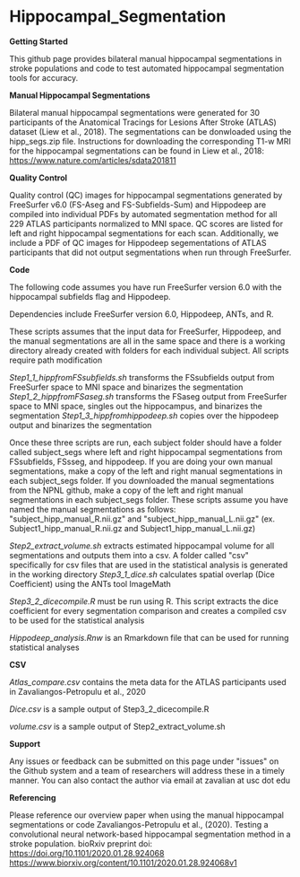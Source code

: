 # Hippocampal_Segmentation

**Getting Started**

This github page provides bilateral manual hippocampal segmentations in stroke populations and code to test automated hippocampal segmentation tools for accuracy.

**Manual Hippocampal Segmentations**

Bilateral manual hippocampal segmentations were generated for 30 participants of the Anatomical Tracings for Lesions After Stroke (ATLAS) dataset (Liew et al., 2018). The segmentations can be donwloaded using the hipp_segs.zip file. Instructions for downloading the corresponding T1-w MRI for the hippocampal segmentations can be found in Liew et al., 2018: https://www.nature.com/articles/sdata201811

**Quality Control**

Quality control (QC) images for hippocampal segmentations generated by FreeSurfer v6.0 (FS-Aseg and FS-Subfields-Sum) and Hippodeep are compiled into individual PDFs by automated segmentation method for all 229 ATLAS participants normalized to MNI space. QC scores are listed for left and right hippocampal segmentations for each scan. Additionally, we include a PDF of QC images for Hippodeep segementations of ATLAS participants that did not output segmentations when run through FreeSurfer.


**Code**

The following code assumes you have run FreeSurfer version 6.0 with the hippocampal subfields flag and Hippodeep.

Dependencies include FreeSurfer version 6.0, Hippodeep, ANTs, and R.

These scripts assumes that the input data for FreeSurfer, Hippodeep, and the manual segmentations are all in the same space and there is a working directory already created with folders for each individual subject. All scripts require path modification 

*Step1_1_hippfromFSsubfields.sh* transforms the FSsubfields output from FreeSurfer space to MNI space and binarizes the segmentation
*Step1_2_hippfromFSaseg.sh* transforms the FSaseg output from FreeSurfer space to MNI space, singles out the hippocampus, and binarizes the segmentation
*Step1_3_hippfromhippodeep.sh* copies over the hippodeep output and binarizes the segmentation

Once these three scripts are run, each subject folder should have a folder called subject_segs where left and right hippocampal segmentations from FSsubfields, FSsseg, and hippodeep.
If you are doing your own manual segmentations, make a copy of the left and right manual segmentations in each subject_segs folder.
If you downloaded the manual segmentations from the NPNL github, make a copy of the left and right manual segmentations in each subject_segs folder.
These scripts assume you have named the manual segmentations as follows: "subject_hipp_manual_R.nii.gz" and "subject_hipp_manual_L.nii.gz" (ex. Subject1_hipp_manual_R.nii.gz and Subject1_hipp_manual_L.nii.gz)

*Step2_extract_volume.sh* extracts estimated hippocampal volume for all segmentations and outputs them into a csv. A folder called "csv" specifically for csv files that are used in the statistical analysis is generated in the working directory
*Step3_1_dice.sh* calculates spatial overlap (Dice Coefficient) using the ANTs tool ImageMath

*Step3_2_dicecompile.R* must be run using R. This script extracts the dice coefficient for every segmentation comparison and creates a compiled csv to be used for the statistical analysis

*Hippodeep_analysis.Rnw* is an Rmarkdown file that can be used for running statistical analyses

**CSV**

*Atlas_compare.csv* contains the meta data for the ATLAS participants used in Zavaliangos-Petropulu et al., 2020

*Dice.csv* is a sample output of Step3_2_dicecompile.R

*volume.csv* is a sample output of Step2_extract_volume.sh


**Support**

Any issues or feedback can be submitted on this page under "issues" on the Github system and a team of researchers will address these in a timely manner. You can also contact the author via email at zavalian at usc dot edu

**Referencing**

Please reference our overview paper when using the manual hippocampal segmentations or code
Zavaliangos-Petropulu et al., (2020). Testing a convolutional neural network-based hippocampal segmentation method in a stroke population. bioRxiv preprint doi: https://doi.org/10.1101/2020.01.28.924068
https://www.biorxiv.org/content/10.1101/2020.01.28.924068v1


